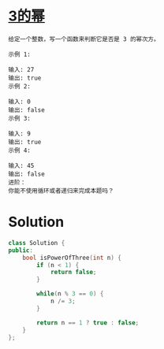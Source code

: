 # [3的幂](https://leetcode-cn.com/problems/power-of-three/)

```
给定一个整数，写一个函数来判断它是否是 3 的幂次方。

示例 1:

输入: 27
输出: true
示例 2:

输入: 0
输出: false
示例 3:

输入: 9
输出: true
示例 4:

输入: 45
输出: false
进阶：
你能不使用循环或者递归来完成本题吗？
```

# Solution

```cpp
class Solution {
public:
    bool isPowerOfThree(int n) {
        if (n < 1) {
            return false;
        }

        while(n % 3 == 0) {
            n /= 3;
        }

        return n == 1 ? true : false;
    }
};
```
